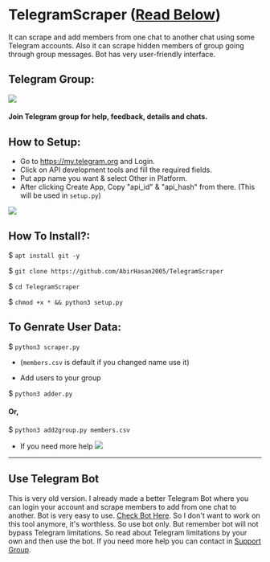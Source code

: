 # TelegramScraper ([Read Below](https://github.com/AbirHasan2005/TelegramScraper#use-telegram-bot))
It can scrape and add members from one chat to another chat using some Telegram accounts. Also it can scrape hidden members of group going through group messages. Bot has very user-friendly interface.

## Telegram Group:
<a href="https://t.me/JoinOT"><img src="https://img.shields.io/badge/Join-Telegram%20Group-blue.svg?logo=telegram"></a>
#### Join Telegram group for help, feedback, details and chats.

## How to Setup:
- Go to https://my.telegram.org and Login.
- Click on API development tools and fill the required fields.
- Put app name you want & select Other in Platform.
- After clicking Create App, Copy "api_id" & "api_hash" from there. (This will be used in `setup.py`)
<p><img src="https://i1.wp.com/python.gotrained.com/wp-content/uploads/2019/01/desc.png?resize=768%2C479&ssl=1"></p>

## How To Install?:

$ `apt install git -y`

$ `git clone https://github.com/AbirHasan2005/TelegramScraper`

$ `cd TelegramScraper`

$ `chmod +x * && python3 setup.py`

## To Genrate User Data:

$ `python3 scraper.py`

- (`members.csv` is default if you changed name use it)

- Add users to your group

$ `python3 adder.py `

#### Or,

$ `python3 add2group.py members.csv`

- If you need more help <a href="https://t.me/JoinOT"><img src="https://img.shields.io/badge/Join-Telegram%20Group-blue.svg?logo=telegram"></a>
---

## Use Telegram Bot
This is very old version. I already made a better Telegram Bot where you can login your account and scrape members to add from one chat to another. Bot is very easy to use. [Check Bot Here](https://t.me/HireDev/9). So I don't want to work on this tool anymore, it's worthless. So use bot only. But remember bot will not bypass Telegram limitations. So read about Telegram limitations by your own and then use the bot. If you need more help you can contact in [Support Group](https://t.me/JoinOT).
